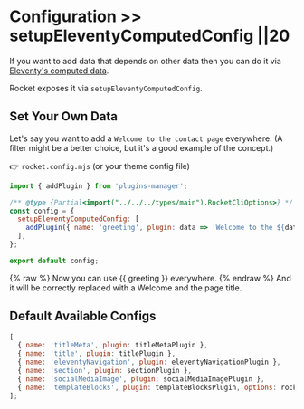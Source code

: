 # Configuration >> setupEleventyComputedConfig ||20

If you want to add data that depends on other data then you can do it via [Eleventy's computed data](https://www.11ty.dev/docs/data-computed/).

Rocket exposes it via `setupEleventyComputedConfig`.

## Set Your Own Data

Let's say you want to add a `Welcome to the contact page` everywhere. (A filter might be a better choice, but it's a good example of the concept.)

👉 `rocket.config.mjs` (or your theme config file)

```js
import { addPlugin } from 'plugins-manager';

/** @type {Partial<import("../../../types/main").RocketCliOptions>} */
const config = {
  setupEleventyComputedConfig: [
    addPlugin({ name: 'greeting', plugin: data => `Welcome to the ${data.title} page.` }),
  ],
};

export default config;
```

{% raw %}
Now you can use {{ greeting }} everywhere.
{% endraw %}
And it will be correctly replaced with a Welcome and the page title.

## Default Available Configs

```js
[
  { name: 'titleMeta', plugin: titleMetaPlugin },
  { name: 'title', plugin: titlePlugin },
  { name: 'eleventyNavigation', plugin: eleventyNavigationPlugin },
  { name: 'section', plugin: sectionPlugin },
  { name: 'socialMediaImage', plugin: socialMediaImagePlugin },
  { name: 'templateBlocks', plugin: templateBlocksPlugin, options: rocketConfig },
];
```
